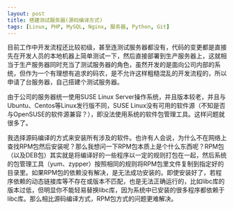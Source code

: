```yaml
---
layout: post
title: 搭建测试服务器(源码编译方式)
tags: [Linux, PHP, MySQL, Nginx, 服务器, Python, Git]
---
```


目前工作中开发流程还比较初级，甚至连测试服务器都没有，代码的变更都是直接先在开发人员的本地机器上简单测试一下，然后直接部署到生产服务器上，这就相当于生产服务器同时充当了测试服务器的角色，虽然开发的是面向公司内部的系统，但作为一个有理想有追求的码农，是不允许这样粗糙混乱的开发流程的，所以申请了台服务器，自己搭建个测试服务器。

由于公司的服务器统一使用SUSE Linux Server操作系统，并且版本较老，并且与Ubuntu、Centos等Linux发行版不同，SUSE Linux没有可用的软件源（不知是否与OpenSUSE的软件源兼容？），即没法使用系统的软件包管理工具。这样问题就很多了。

我选择源码编译的方式来安装所有涉及的软件。也许有人会说，为什么不在网络上查找RPM包然后安装呢？那么我想问一下RPM包本质上是个什么东西呢？RPM包（以及DEB包）其实就是将编译好的一些程序以一定的规则打包在一起，然后系统的包管理工具（yum、zypper）按照相同的规则将RPM包里文件复制到指定好的目录里。如果RPM包的依赖没有解决，是无法成功安装的。即使安装好了，若程序依赖的动态链接库等不存在或版本不匹配，也是无法正确运行的，比如libc库的版本过低，但明显你不能轻易替换libc库，因为系统中已安装的很多程序都依赖于libc库。那么相比源码编译方式，RPM包方式的问题更难解决。

